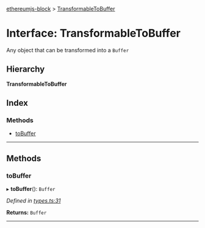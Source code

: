 [ethereumjs-block](../README.md) > [TransformableToBuffer](../interfaces/transformabletobuffer.md)

# Interface: TransformableToBuffer

Any object that can be transformed into a `Buffer`

## Hierarchy

**TransformableToBuffer**

## Index

### Methods

- [toBuffer](transformabletobuffer.md#tobuffer)

---

## Methods

<a id="tobuffer"></a>

### toBuffer

▸ **toBuffer**(): `Buffer`

_Defined in [types.ts:31](https://github.com/ethereumjs/ethereumjs-block/blob/6adbfae/src/types.ts#L31)_

**Returns:** `Buffer`

---
